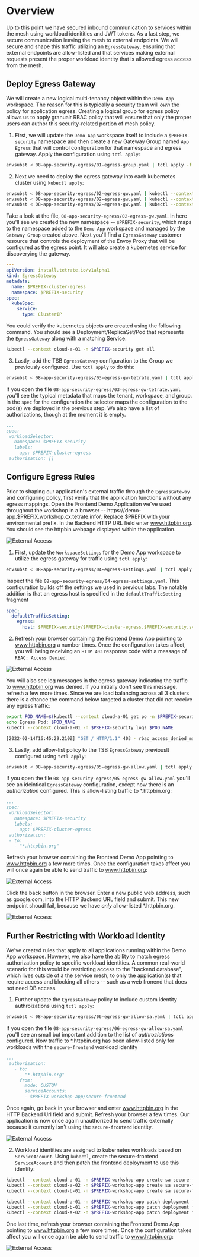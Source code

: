 # Overview
Up to this point we have secured inbound communication to services within the mesh using workload idenitities and JWT tokens.  As a last step, we secure communication leaving the mesh to external endpoints.  We will secure and shape this traffic utilizing an `EgressGateway`, ensuring that external endpoints are allow-listed and that services making external requests present the proper workload identity that is allowed egress access from the mesh.

## Deploy Egress Gateway
We will create a new logical multi-tenancy object within the `Demo App` workspace.  The reason for this is typically a security team will *own* the policy for application egress.  Creating a logical group for egress policy allows us to apply granualr RBAC policy that will ensure that only the proper users can author this security-related portion of mesh policy.

1. First, we will update the `Demo App` workspace itself to include a `$PREFIX-security` namespace and then create a new Gateway Group named `App Egress` that will control configuration for that namespace and egress gateway.  Apply the configuration using `tctl apply`:

```bash
envsubst < 08-app-security-egress/01-egress-group.yaml | tctl apply -f -
```

2. Next we need to deploy the egress gateway into each kubernetes cluster using `kubectl apply`:

```bash
envsubst < 08-app-security-egress/02-egress-gw.yaml | kubectl --context cloud-a-01 apply -f - 
envsubst < 08-app-security-egress/02-egress-gw.yaml | kubectl --context cloud-a-02 apply -f - 
envsubst < 08-app-security-egress/02-egress-gw.yaml | kubectl --context cloud-b-01 apply -f - 
```

Take a look at the file, `08-app-security-egress/02-egress-gw.yaml`.  In here you'll see we created the new namespace -- `$PREFIX-security`, which maps to the namespace added to the `Demo App` workspace and managed by the `Gateway Group` created above.  Next you'll find a `EgressGateway` customer resource that controls the deployment of the Envoy Proxy that will be configured as the egress point.  It will also create a kubernetes service for discoverying the gateway.

```yaml
---
apiVersion: install.tetrate.io/v1alpha1
kind: EgressGateway
metadata:
  name: $PREFIX-cluster-egress
  namespace: $PREFIX-security
spec:
  kubeSpec:
    service:
      type: ClusterIP
```

You could verify the kubernetes objects are created using the following command.  You should see a Deployment/ReplicaSet/Pod that represents the `EgressGateway` along with a matching Service:

```bash
kubectl --context cloud-a-01 -n $PREFIX-security get all 
```

3. Lastly, add the TSB `EgressGateway` configuration to the Group we previously configured.  Use `tctl apply` to do this:

```bash
envsubst < 08-app-security-egress/03-egress-gw-tetrate.yaml | tctl apply -f - 
```
 If you open the file `08-app-security-egress/03-egress-gw-tetrate.yaml` you'll see the typical metadata that maps the tenant, workspace, and group.  In the `spec` for the configuration the selector maps the configuration to the pod(s) we deployed in the previous step.  We also have a list of authorizations, though at the moment it is empty.

 ```yaml
...
spec:
  workloadSelector:
    namespace: $PREFIX-security 
    labels:
      app: $PREFIX-cluster-egress
  authorization: []
 ```

## Configure Egress Rules
Prior to shaping our application's external traffic through the `EgressGateway` and configuring policy, first verify that the application functions without any egress mappings.  Open the Frontend Demo Application we've used throughout the workshop in a browser -- https://demo-app.$PREFIX.workshop.cx.tetrate.info/.  Replace $PREFIX with your environmental prefix.  In the Backend HTTP URL field enter www.httpbin.org.  You should see the httpbin webpage displayed within the application.

![External Access](../docs/08-egress-1.png)

1. First, update the `WorkspaceSettings` for the Demo App workspace to utilize the egress gateway for traffic using `tctl apply`:

```bash
envsubst < 08-app-security-egress/04-egress-settings.yaml | tctl apply -f - 
```

Inspect the file `08-app-security-egress/04-egress-settings.yaml`.  This configuration builds off the settings we used in previous labs.  The notable addition is that an egress host is specified in the `defaultTrafficSetting` fragment

```yaml
spec:
  defaultTrafficSetting:
    egress:
      host: $PREFIX-security/$PREFIX-cluster-egress.$PREFIX-security.svc.cluster.local
```

2. Refresh your browser containing the Frontend Demo App pointing to www.httpbin.org a number times.  Once the configuration takes affect, you will being receiving an `HTTP 403` response code with a message of `RBAC: Access Denied`:

![External Access](../docs/08-egress-2.png)

You will also see log messages in the egress gateway indicating the traffic to www.httpbin.org was denied.  If you initially don't see this message, refresh a few more times.  Since we are load balancing across all 3 clusters there is a chance the command below targeted a cluster that did not receive any egress traffic:

```bash
export POD_NAME=$(kubectl --context cloud-a-01 get po -n $PREFIX-security -l istio=egressgateway --output=jsonpath='{.items[].metadata.name}') 
echo Egress Pod: $POD_NAME
kubectl --context cloud-a-01 -n $PREFIX-security logs $POD_NAME 
```

```bash
[2022-02-14T16:45:29.210Z] "GET / HTTP/1.1" 403 - rbac_access_denied_matched_policy[none] - "-" 0 19 0 - "172.41.3.113" "Go-http-client/1.1" "37535f88-2e56-4d40-8ba3-bf0a119f5dac" "www.httpbin.org" "-" - - 172.41.3.116:15443 172.41.3.113:57500 outbound_.15443_._.demo-cluster-egress.demo-security.svc.cluster.local -
```

3. Lastly, add allow-list policy to the TSB `EgressGateway` previouslt configured using `tctl apply`:

```bash
envsubst < 08-app-security-egress/05-egress-gw-allow.yaml | tctl apply -f - 
```
 If you open the file `08-app-security-egress/05-egress-gw-allow.yaml` you'll see an ideintical `EgressGateway` configuration, except now there is an *authorization* configured.  This is allow-listing traffic to *.httpbin.org:

 ```yaml
...
spec:
  workloadSelector:
    namespace: $PREFIX-security 
    labels:
      app: $PREFIX-cluster-egress
  authorization:
  - to:
    - "*.httpbin.org"
 ```

Refresh your browser containing the Frontend Demo App pointing to www.httpbin.org a few more times.  Once the configuration takes affect you will once again be able to send traffic to www.httpbin.org:

![External Access](../docs/08-egress-1.png)

Click the back button in the browser.  Enter a new public web address, such as google.com, into the HTTP Backend URL field and submit.  This new endpoint shoudl fail, because we have *only* allow-listed *.httpbin.org.

![External Access](../docs/08-egress-3.png)

## Further Restricting with Workload Identity
We've created rules that apply to all applications running within the Demo App workspace.  However, we also have the ability to match egress authorization policy to specific workload identities.  A common real-world scenario for this would be restricting access to the "backend database", which lives outside of a the service mesh, to only the application(s) that require access and blocking all others -- such as a web fronend that does not need DB access.

1. Further update the `EgressGateway` policy to include custom identity authroizations using `tctl apply`:

```bash
envsubst < 08-app-security-egress/06-egress-gw-allow-sa.yaml | tctl apply -f - 
```
 If you open the file `08-app-security-egress/06-egress-gw-allow-sa.yaml` you'll see an small but important addition to the list of *authroziations* configured.  Now traffic to *.httpbin.org has been allow-listed only for workloads with the `secure-frontend` workload identity

 ```yaml
...
  authorization:
    - to:
      - "*.httpbin.org"
      from:
        mode: CUSTOM
        serviceAccounts:
        - $PREFIX-workshop-app/secure-frontend
 ```

Once again, go back in your browser and enter www.httpbin.org in the HTTP Backend Url field and submit.  Refresh your browser a few times.  Our application is now once again unauthorized to send traffic externally because it currently isn't using the `secure-frontend` identity.

![External Access](../docs/08-egress-4.png)


2. Workload identities are assigned to kubernetes workloads based on `ServiceAccount`.  Using `kubectl`, create the secure-frontend `ServiceAccount` and then patch the frontend deployment to use this identity:

```bash
kubectl --context cloud-a-01 -n $PREFIX-workshop-app create sa secure-frontend
kubectl --context cloud-a-02 -n $PREFIX-workshop-app create sa secure-frontend
kubectl --context cloud-b-01 -n $PREFIX-workshop-app create sa secure-frontend

kubectl --context cloud-a-01 -n $PREFIX-workshop-app patch deployment frontend --patch-file 08-app-security-egress/07-app-patch.yaml --type merge
kubectl --context cloud-b-01 -n $PREFIX-workshop-app patch deployment frontend --patch-file 08-app-security-egress/07-app-patch.yaml --type merge
kubectl --context cloud-a-02 -n $PREFIX-workshop-app patch deployment frontend --patch-file 08-app-security-egress/07-app-patch.yaml --type merge
```

One last time, refresh your browser containing the Frontend Demo App pointing to www.httpbin.org a few more times.  Once the configuration takes affect you will once again be able to send traffic to www.httpbin.org:

![External Access](../docs/08-egress-1.png)